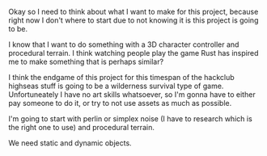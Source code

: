 Okay so I need to think about what I want to make for this project, because right now I don't where to start due to not knowing it is this project is going to be.

I know that I want to do something with a 3D character controller and procedural terrain. I think watching people play the game Rust has inspired me to make something that is perhaps similar?

I think the endgame of this project for this timespan of the hackclub highseas stuff is going to be a wilderness survival type of game. Unfortuneately I have no art skills whatsoever, so I'm gonna have to either pay someone to do it, or try to not use assets as much as possible.

I'm going to start with perlin or simplex noise (I have to research which is the right one to use) and procedural terrain.

We need static and dynamic objects.

